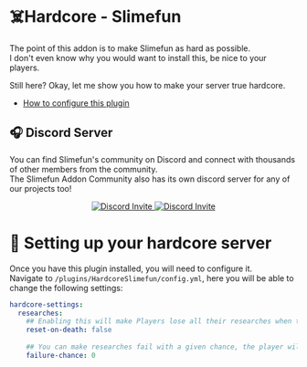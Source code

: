 # :skull_and_crossbones:Hardcore - Slimefun

The point of this addon is to make Slimefun as hard as possible.<br>
I don't even know why you would want to install this, be nice to your players.


Still here? Okay, let me show you how to make your server true hardcore.
* [How to configure this plugin](#wrench-setting-up-your-hardcore-server)

## :headphones: Discord Server
You can find Slimefun's community on Discord and connect with thousands of other members from the community.<br>
The Slimefun Addon Community also has its own discord server for any of our projects too!

<p align="center">
  <a href="https://discord.gg/slimefun">
    <img src="https://discordapp.com/api/guilds/565557184348422174/widget.png?style=banner3" alt="Discord Invite"/>
  </a>
  <a href="https://discord.gg/V2cJR9ADFU">
    <img src="https://discordapp.com/api/guilds/799294416196075572/widget.png?style=banner3" alt="Discord Invite"/>
  </a>
</p>

# :wrench: Setting up your hardcore server
Once you have this plugin installed, you will need to configure it.<br>
Navigate to `/plugins/HardcoreSlimefun/config.yml`, here you will be able to change the following settings:
```yaml
hardcore-settings:
  researches:
    ## Enabling this will make Players lose all their researches when they die
    reset-on-death: false
    
    ## You can make researches fail with a given chance, the player will still lose exp but not unlock the research(0-100)
    failure-chance: 0
```
